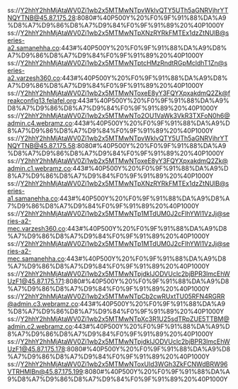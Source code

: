 ss://Y2hhY2hhMjAtaWV0Zi1wb2x5MTMwNTpvWklvQTY5UTh5aGNRVjhrYTNQYTNB@45.87.175.28:8080#%40P500Y%20%F0%9F%91%88%DA%A9%D8%A7%D9%86%D8%A7%D9%84%F0%9F%91%89%20%40P1000Y
ss://Y2hhY2hhMjAtaWV0Zi1wb2x5MTMwNTpXNzRYRkFMTEx1dzZtNUlB@series-a2.samanehha.co:443#%40P500Y%20%F0%9F%91%88%DA%A9%D8%A7%D9%86%D8%A7%D9%84%F0%9F%91%89%20%40P1000Y
ss://Y2hhY2hhMjAtaWV0Zi1wb2x5MTMwNTptcHMzRndtRGpMcldhT1Zn@series-a2.varzesh360.co:443#%40P500Y%20%F0%9F%91%88%DA%A9%D8%A7%D9%86%D8%A7%D9%84%F0%9F%91%89%20%40P1000Y
ss://Y2hhY2hhMjAtaWV0Zi1wb2x5MTMwNToxeE8yY3FQYXpxakdmQ2Zk@freakconfig13.felafel.org:443#%40P500Y%20%F0%9F%91%88%DA%A9%D8%A7%D9%86%D8%A7%D9%84%F0%9F%91%89%20%40P1000Y
ss://Y2hhY2hhMjAtaWV0Zi1wb2x5MTMwNTo2OU1VaWk3VkR3TXFoN0h6@admin.c4.webramz.co:443#%40P500Y%20%F0%9F%91%88%DA%A9%D8%A7%D9%86%D8%A7%D9%84%F0%9F%91%89%20%40P1000Y
ss://Y2hhY2hhMjAtaWV0Zi1wb2x5MTMwNTpvWklvQTY5UTh5aGNRVjhrYTNQYTNB@45.87.175.58:8080#%40P500Y%20%F0%9F%91%88%DA%A9%D8%A7%D9%86%D8%A7%D9%84%F0%9F%91%89%20%40P1000Y
ss://Y2hhY2hhMjAtaWV0Zi1wb2x5MTMwNToxeE8yY3FQYXpxakdmQ2Zk@admin.c1.webramz.co:443#%40P500Y%20%F0%9F%91%88%DA%A9%D8%A7%D9%86%D8%A7%D9%84%F0%9F%91%89%20%40P1000Y
ss://Y2hhY2hhMjAtaWV0Zi1wb2x5MTMwNTpXNzRYRkFMTEx1dzZtNUlB@series-a1.samanehha.co:443#%40P500Y%20%F0%9F%91%88%DA%A9%D8%A7%D9%86%D8%A7%D9%84%F0%9F%91%89%20%40P1000Y
ss://Y2hhY2hhMjAtaWV0Zi1wb2x5MTMwNTp1MTdUM0J2cFlhYWl1VzJj@series-a2-mec.varzesh360.co:443#%40P500Y%20%F0%9F%91%88%DA%A9%D8%A7%D9%86%D8%A7%D9%84%F0%9F%91%89%20%40P1000Y
ss://Y2hhY2hhMjAtaWV0Zi1wb2x5MTMwNTp1MTdUM0J2cFlhYWl1VzJj@series-a2-mec.samanehha.co:443#%40P500Y%20%F0%9F%91%88%DA%A9%D8%A7%D9%86%D8%A7%D9%84%F0%9F%91%89%20%40P1000Y
ss://Y2hhY2hhMjAtaWV0Zi1wb2x5MTMwNTpjdklJODVUclc2bjBPR3lmcEhWUzF1@45.87.175.171:8080#%40P500Y%20%F0%9F%91%88%DA%A9%D8%A7%D9%86%D8%A7%D9%84%F0%9F%91%89%20%40P1000Y
ss://Y2hhY2hhMjAtaWV0Zi1wb2x5MTMwNTpCb2cwRUxtTU05RFN4RGRR@admin.c3.webramz.co:443#%40P500Y%20%F0%9F%91%88%DA%A9%D8%A7%D9%86%D8%A7%D9%84%F0%9F%91%89%20%40P1000Y
ss://Y2hhY2hhMjAtaWV0Zi1wb2x5MTMwNTpXc3R1U25sdTRpZUE5TTBM@admin.c2.webramz.co:443#%40P500Y%20%F0%9F%91%88%DA%A9%D8%A7%D9%86%D8%A7%D9%84%F0%9F%91%89%20%40P1000Y
ss://Y2hhY2hhMjAtaWV0Zi1wb2x5MTMwNTpjdklJODVUclc2bjBPR3lmcEhWUzF1@45.87.175.178:8080#%40P500Y%20%F0%9F%91%88%DA%A9%D8%A7%D9%86%D8%A7%D9%84%F0%9F%91%89%20%40P1000Y
ss://Y2hhY2hhMjAtaWV0Zi1wb2x5MTMwNToxUld3WGh3ZkFCNWdBRW96VTRHMlBn@45.87.175.199:8080#%40P500Y%20%F0%9F%91%88%DA%A9%D8%A7%D9%86%D8%A7%D9%84%F0%9F%91%89%20%40P1000Y
